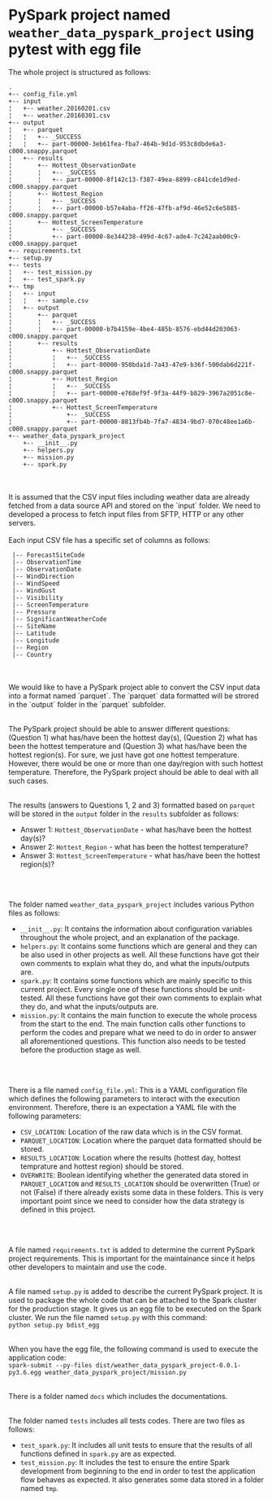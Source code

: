 # PySpark project named `weather_data_pyspark_project` using pytest with egg file

The whole project is structured as follows:
<br>

```
.
+-- config_file.yml
+-- input
¦   +-- weather.20160201.csv
¦   +-- weather.20160301.csv
+-- output
¦   +-- parquet
¦   ¦   +-- _SUCCESS
¦   ¦   +-- part-00000-3eb61fea-fba7-464b-9d1d-953c8dbde6a3-c000.snappy.parquet
¦   +-- results
¦       +-- Hottest_ObservationDate
¦       ¦   +-- _SUCCESS
¦       ¦   +-- part-00000-8f142c13-f387-49ea-8899-c841cde1d9ed-c000.snappy.parquet
¦       +-- Hottest_Region
¦       ¦   +-- _SUCCESS
¦       ¦   +-- part-00000-b57e4aba-ff26-47fb-af9d-46e52c6e5885-c000.snappy.parquet
¦       +-- Hottest_ScreenTemperature
¦           +-- _SUCCESS
¦           +-- part-00000-8e344238-499d-4c67-ade4-7c242aab00c9-c000.snappy.parquet
+-- requirements.txt
+-- setup.py
+-- tests
¦   +-- test_mission.py
¦   +-- test_spark.py
+-- tmp
¦   +-- input
¦   ¦   +-- sample.csv
¦   +-- output
¦       +-- parquet
¦       ¦   +-- _SUCCESS
¦       ¦   +-- part-00000-b7b4159e-4be4-485b-8576-ebd44d203063-c000.snappy.parquet
¦       +-- results
¦           +-- Hottest_ObservationDate
¦           ¦   +-- _SUCCESS
¦           ¦   +-- part-00000-950bda1d-7a43-47e9-b36f-500dab6d221f-c000.snappy.parquet
¦           +-- Hottest_Region
¦           ¦   +-- _SUCCESS
¦           ¦   +-- part-00000-e768ef9f-9f3a-44f9-b829-3967a2051c8e-c000.snappy.parquet
¦           +-- Hottest_ScreenTemperature
¦               +-- _SUCCESS
¦               +-- part-00000-8813fb4b-7fa7-4834-9bd7-070c48ee1a6b-c000.snappy.parquet
+-- weather_data_pyspark_project
    +-- __init__.py
    +-- helpers.py
    +-- mission.py
    +-- spark.py
```

<br>
<br>It is assumed that the CSV input files including weather data are already fetched from a data source API and stored on the `input` folder. We need to developed a process to fetch input files from SFTP, HTTP or any other servers.
<br>
<br>Each input CSV file has a specific set of columns as follows:
<br>

```
 |-- ForecastSiteCode
 |-- ObservationTime
 |-- ObservationDate
 |-- WindDirection
 |-- WindSpeed
 |-- WindGust
 |-- Visibility
 |-- ScreenTemperature
 |-- Pressure
 |-- SignificantWeatherCode
 |-- SiteName
 |-- Latitude
 |-- Longitude
 |-- Region
 |-- Country
```

<br>
<br>We would like to have a PySpark project able to convert the CSV input data into a format named `parquet`. The `parquet` data formatted will be strored in the `output` folder in the `parquet` subfolder.
<br>

<br>The PySpark project should be able to answer different questions: (Question 1) what has/have been the hottest day(s), (Question 2) what has been the hottest temperature and (Question 3) what has/have been the hottest region(s).
For sure, we just have got one hottest temperature. However, there would be one or more than one day/region with such hottest temperature. Therefore, the PySpark project should be able to deal with all such cases.
<br>

<br>The results (answers to Questions 1, 2 and 3) formatted based on `parquet` will be stored in the `output` folder in the `results` subfolder as follows:
  *  Answer 1: `Hottest_ObservationDate` - what has/have been the hottest day(s)?
  *  Answer 2: `Hottest_Region` - what has been the hottest temperature?
  *  Answer 3: `Hottest_ScreenTemperature` - what has/have been the hottest region(s)?
<br>

<br>The folder named `weather_data_pyspark_project` includes various Python files as follows:
  *  `__init__.py`: It contains the information about configuration variables throughout the whole project, and an explanation of the package.
  *  `helpers.py`: It contains some functions which are general and they can be also used in other projects as well. All these functions have got their own comments to explain what they do, and what the inputs/outputs are. 
  *  `spark.py`: It contains some functions which are mainly specific to this current project. Every single one of these functions should be unit-tested. All these functions have got their own comments to explain what they do, and what the inputs/outputs are. 
  *  `mission.py`: It contains the main function to execute the whole process from the start to the end. The main function calls other functions to perform the codes and prepare what we need to do in order to answer all aforementioned questions. This function also needs to be tested before the production stage as well.
<br>

<br>There is a file named `config_file.yml`: This is a YAML configuration file which defines the following parameters to interact with the execution environment. 
Therefore, there is an expectation a YAML file with the following parameters:
  *  `CSV_LOCATION`: Location of the raw data which is in the CSV format.
  *  `PARQUET_LOCATION`: Location where the parquet data formatted should be stored.
  *  `RESULTS_LOCATION`: Location where the results (hottest day, hottest temprature and hottest region) should be stored.
  *  `OVERWRITE`: Boolean identifying whether the generated data stored in `PARQUET_LOCATION` and `RESULTS_LOCATION` should be overwritten (True) or not (False) if there already exists some data in these folders. This is very important point since we need to consider how the data strategy is defined in this project.
<br>

<br>A file named `requirements.txt` is added to determine the current PySpark project requirements. This is important for the maintainance since it helps other developers to maintain and use the code.
<br>

<br>A file named `setup.py` is added to describe the current PySpark project. It is used to package the whole code that can be attached to the Spark cluster for the production stage. It gives us an egg file to be executed on the Spark cluster.
We run the file named `setup.py` with this command: 
<br>`python setup.py bdist_egg`
<br>

<br>When you have the egg file, the following command is used to execute the application code:
<br>`spark-submit --py-files dist/weather_data_pyspark_project-0.0.1-py3.6.egg weather_data_pyspark_project/mission.py`
<br>

<br>There is a folder named `docs` which includes the documentations.
<br>

<br>The folder named `tests` includes all tests codes. There are two files as follows:
  *  `test_spark.py`: It includes all unit tests to ensure that the results of all functions defined in `spark.py` are as expected. 
  *  `test_mission.py`:  It includes the test to ensure the entire Spark development from beginning to the end in order to test the application flow behaves as expected. It also generates some data stored in a folder named `tmp`.

